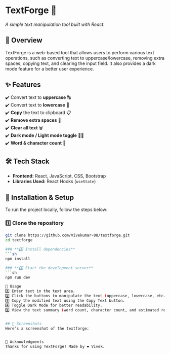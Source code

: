 # **TextForge** 🚀  
*A simple text manipulation tool built with React.*


## 📌 **Overview**  
TextForge is a web-based tool that allows users to perform various text operations, such as converting text to uppercase/lowercase, removing extra spaces, copying text, and clearing the input field. It also provides a dark mode feature for a better user experience.


## ✨ **Features**  

✔️ Convert text to **uppercase** 🔠  
✔️ Convert text to **lowercase** 🔡  
✔️ **Copy** the text to clipboard 📋  
✔️ **Remove extra spaces** 🧹  
✔️ **Clear all text** 🗑️  
✔️ **Dark mode / Light mode toggle** 🌙🔆  
✔️ **Word & character count** 🔢  


## 🛠️ **Tech Stack**  

- **Frontend:** React, JavaScript, CSS, Bootstrap  
- **Libraries Used:** React Hooks (`useState`)  


## 🚀 **Installation & Setup**  

To run the project locally, follow the steps below:

### **1️⃣ Clone the repository**  
```sh
git clone https://github.com/Vivekumar-08/textforge.git
cd textforge

### **2️⃣ Install dependencies**
```sh
npm install

### **3️⃣ Start the development server**
```sh
npm run dev

🎯 Usage
1️⃣ Enter text in the text area.
2️⃣ Click the buttons to manipulate the text (uppercase, lowercase, etc.).
3️⃣ Copy the modified text using the Copy Text button.
4️⃣ Toggle Dark Mode for better readability.
5️⃣ View the text summary (word count, character count, and estimated reading time).


## 📸 Screenshots 
Here’s a screenshot of the textforge:


💖 Acknowledgments
Thanks for using TextForge! Made by ❤️ Vivek.
